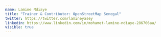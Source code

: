 ```yaml
---
name: Lamine Ndiaye
title: "Trainer & Contributor: OpenStreetMap Senegal"
twitter: https://twitter.com/lamineyasey
linkedin: https://www.linkedin.com/in/mohamet-lamine-ndiaye-286706aa/
visible: true
---
```

